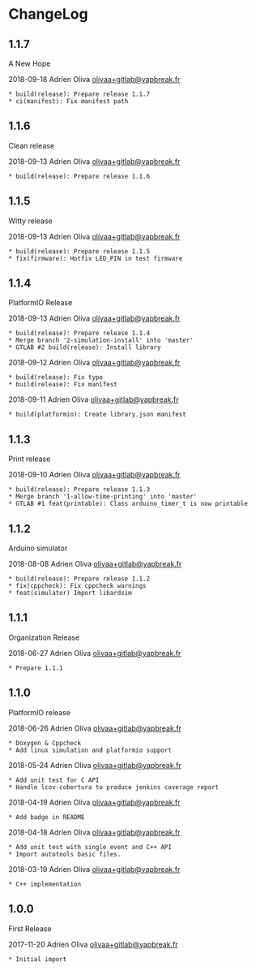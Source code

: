 # ChangeLog


## 1.1.7

A New Hope

2018-09-18	Adrien Oliva <olivaa+gitlab@yapbreak.fr>

	* build(release): Prepare release 1.1.7
	* ci(manifest): Fix manifest path


## 1.1.6

Clean release

2018-09-13	Adrien Oliva <olivaa+gitlab@yapbreak.fr>

	* build(release): Prepare release 1.1.6

## 1.1.5

Witty release

2018-09-13	Adrien Oliva <olivaa+gitlab@yapbreak.fr>

	* build(release): Prepare release 1.1.5
	* fix(firmware): Hotfix LED_PIN in test firmware

## 1.1.4

PlatformIO Release

2018-09-13	Adrien Oliva <olivaa+gitlab@yapbreak.fr>

	* build(release): Prepare release 1.1.4
	* Merge branch '2-simulation-install' into 'master'
	* GTLAB #2 build(release): Install library

2018-09-12	Adrien Oliva <olivaa+gitlab@yapbreak.fr>

	* build(release): Fix typo
	* build(release): Fix manifest

2018-09-11	Adrien Oliva <olivaa+gitlab@yapbreak.fr>

	* build(platformio): Create library.json manifest


## 1.1.3

Print release

2018-09-10	Adrien Oliva <olivaa+gitlab@yapbreak.fr>

	* build(release): Prepare release 1.1.3
	* Merge branch '1-allow-time-printing' into 'master'
	* GTLAB #1 feat(printable): Class arduino_timer_t is now printable


## 1.1.2

Arduino simulator

2018-08-08	Adrien Oliva <olivaa+gitlab@yapbreak.fr>

	* build(release): Prepare release 1.1.2
	* fix(cppcheck): Fix cppcheck warnings
	* feat(simulator) Import libardsim


## 1.1.1

Organization Release

2018-06-27	Adrien Oliva <olivaa+gitlab@yapbreak.fr>

	* Prepare 1.1.1


## 1.1.0

PlatformIO release

2018-06-26	Adrien Oliva <olivaa+gitlab@yapbreak.fr>

	* Doxygen & Cppcheck
	* Add linux simulation and platformio support

2018-05-24	Adrien Oliva <olivaa+gitlab@yapbreak.fr>

	* Add unit test for C API
	* Handle lcov-cobertura to produce jenkins coverage report

2018-04-19	Adrien Oliva <olivaa+gitlab@yapbreak.fr>

	* Add badge in README

2018-04-18	Adrien Oliva <olivaa+gitlab@yapbreak.fr>

	* Add unit test with single event and C++ API
	* Import autotools basic files.

2018-03-19	Adrien Oliva <olivaa+gitlab@yapbreak.fr>

	* C++ implementation


## 1.0.0

First Release

2017-11-20	Adrien Oliva <olivaa+gitlab@yapbreak.fr>

	* Initial import
